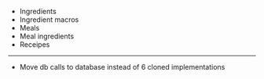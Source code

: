 * Ingredients
* Ingredient macros
* Meals
* Meal ingredients
* Receipes
---
* Move db calls to database instead of 6 cloned implementations
